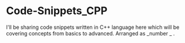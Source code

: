 # Code-Snippets_CPP
I'll be sharing code snippets written in C++ language here which will be covering concepts from basics to advanced.
Arranged as _number _ .
